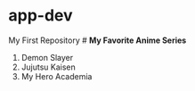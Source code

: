 # app-dev
My First Repository
	# **My Favorite Anime Series**
1. Demon Slayer
2. Jujutsu Kaisen
3. My Hero Academia
 
